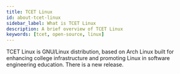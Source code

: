 ```yaml
---
title: TCET Linux
id: about-tcet-linux
sidebar_label: What is TCET Linux
description: A brief overview of TCET Linux
keywords: [tcet, open-source, linux]
---
```


TCET Linux is GNU/Linux distribution, based on Arch Linux built for enhancing college infrastructure and promoting Linux in software engineering education. There is a new release.
